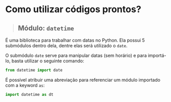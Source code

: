 # Como utilizar códigos prontos?

> ## **Módulo: `datetime`**

É uma biblioteca para trabalhar com datas no Python. Ela possui 5 submódulos dentro dela, dentre elas será utilizado o `date`.

O submódulo `date` serve para manipular datas (sem horário) e para importá-lo, basta utilizar o seguinte comando:

```python
from datetime import date
```

É possível atribuir uma abreviação para referenciar um módulo importado com a keyword `as`:

```python
import datetime as dt
```
